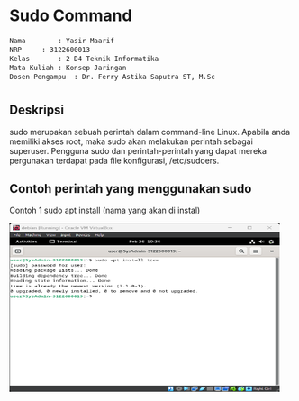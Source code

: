 # Sudo Command

    Nama		: Yasir Maarif
    NRP		: 3122600013
    Kelas		: 2 D4 Teknik Informatika
    Mata Kuliah	: Konsep Jaringan
    Dosen Pengampu	: Dr. Ferry Astika Saputra ST, M.Sc

#

## Deskripsi

sudo merupakan sebuah perintah dalam command-line Linux. Apabila anda memiliki akses root, maka sudo akan melakukan perintah sebagai superuser. Pengguna sudo dan perintah-perintah yang dapat mereka pergunakan terdapat pada file konfigurasi, /etc/sudoers.

## Contoh perintah yang menggunakan sudo

Contoh 1 sudo apt install (nama yang akan di instal)

<img src="./assets/1.png" alt="sudo apt" width="480" height="300">
